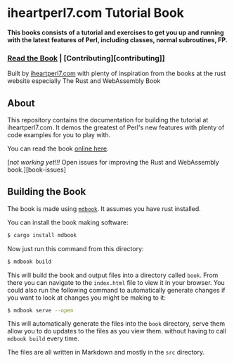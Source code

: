 iheartperl7.com Tutorial Book
=============================

**This books consists of a tutorial and exercises to get you up and running with
the latest features of Perl, including classes, normal subroutines, FP.**

### [Read the Book][book] | [Contributing][contributing]] 

Built by [iheartperl7.com](https://rustwasm.github.io/) with plenty of inspiration
from the books at the rust website especially The Rust and WebAssembly Book


## About

This repository contains the documentation for building the tutorial at iheartperl7.com.  It demos the greatest of Perl's new features with plenty of 
code examples for you to play with.

You can read the book [online here][book].

[*not working yet!!!* Open issues for improving the Rust and WebAssembly book.][book-issues]


## Building the Book

The book is made using [`mdbook`][mdbook]. It assumes you have rust installed. 

You can install the book making software:

```bash
$ cargo install mdbook
```

Now just run this command from this directory:

```bash
$ mdbook build
```

This will build the book and output files into a directory called `book`. From
there you can navigate to the `index.html` file to view it in your browser. You
could also run the following command to automatically generate changes if you
want to look at changes you might be making to it:

```bash
$ mdbook serve --open
```

This will automatically generate the files into the `book` directory, serve them allow you to do updates to the files as you view them. without having to call `mdbook build` every time.

The files are all written in Markdown and mostly in the `src` directory.

[mdbook]: https://github.com/rust-lang-nursery/mdBook
[rustup]: https://github.com/rust-lang-nursery/rustup.rs/
[book]: https://iheartperl7.com
[iheartperl7]: https://iheartperl7.com

